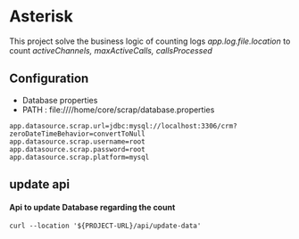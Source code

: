 # Asterisk 

This project solve the business logic of counting logs *app.log.file.location*  to count *activeChannels, maxActiveCalls, callsProcessed*

## Configuration

- Database properties
- PATH : file:////home/core/scrap/database.properties
```properties
app.datasource.scrap.url=jdbc:mysql://localhost:3306/crm?zeroDateTimeBehavior=convertToNull
app.datasource.scrap.username=root
app.datasource.scrap.password=root
app.datasource.scrap.platform=mysql
```

## update api
#### Api to update Database regarding the count
```curl
curl --location '${PROJECT-URL}/api/update-data'
```